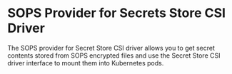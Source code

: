 # SOPS Provider for Secrets Store CSI Driver

The SOPS provider for Secret Store CSI driver allows you to get secret contents stored from SOPS encrypted files and use the Secret Store CSI driver interface to mount them into Kubernetes pods. 
